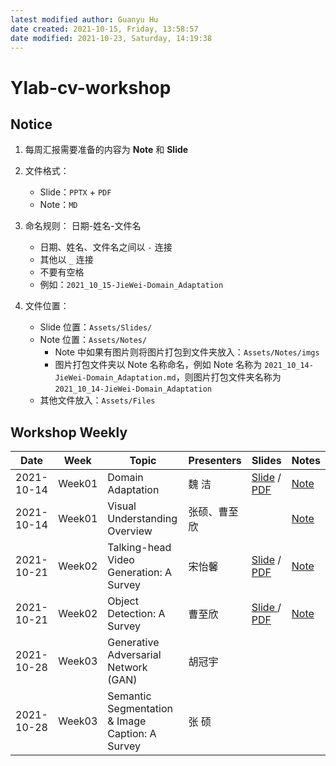 ```yaml
---
latest modified author: Guanyu Hu
date created: 2021-10-15, Friday, 13:58:57
date modified: 2021-10-23, Saturday, 14:19:38
---
```


# Ylab-cv-workshop

## Notice

1. 每周汇报需要准备的内容为 **Note** 和 **Slide**

2. 文件格式：

	- Slide：`PPTX` + `PDF`
	- Note：`MD`

3. 命名规则： 日期-姓名-文件名

	- 日期、姓名、文件名之间以 `-` 连接
	- 其他以 `_` 连接
	- 不要有空格
	- 例如：`2021_10_15-JieWei-Domain_Adaptation`

4. 文件位置：

	- Slide 位置：`Assets/Slides/`
	- Note 位置：`Assets/Notes/`
		- Note 中如果有图片则将图片打包到文件夹放入：`Assets/Notes/imgs`
		- 图片打包文件夹以 Note 名称命名，例如 Note 名称为 `2021_10_14-JieWei-Domain_Adaptation.md`，则图片打包文件夹名称为 `2021_10_14-JieWei-Domain_Adaptation`
	- 其他文件放入：`Assets/Files`

## Workshop Weekly

| Date       | Week   | Topic                                           | Presenters | Slides                                                                                | Notes                                                                          |
| ---------- | ------ | ----------------------------------------------- | ---------- | ------------------------------------------------------------------------------------- | ------------------------------------------------------------------------------ |
| 2021-10-14 | Week01 | Domain Adaptation                               | 魏 洁        | [Slide](Assets/Slides/2021_10_14-JieWei-Domain_Adaptation.pptx) / [PDF]()             | [Note](Assets/Notes/2021_10_14-JieWei-Domain_Adaptation.md)                    |
| 2021-10-14 | Week01 | Visual Understanding Overview                   | 张硕、曹至欣     |                                                                                       | [Note](Assets/Notes/2021_10_14-ZhangShuo_Cao-Visual_Understanding_Overview.md) |
| 2021-10-21 | Week02 | Talking-head Video Generation: A Survey         | 宋怡馨        | [Slide](Assets/Slides/2021_10_21-YixinSong-Talking_Head_Generation.pptx) / [PDF]()    | [Note](Assets/Notes/2021_10_21-YixinSong-Talking_Head_Generation.md)           |
| 2021-10-21 | Week02 | Object Detection: A Survey                      | 曹至欣        | [Slide ](Assets/Slides/2021_10_21-ZhixinCao-Object_Detection_A_Survey.pptx) / [PDF]() | [Note](Assets/Notes/2021_10_21-ZhixinCao-Object_Detection_A_survey.md)         |
| 2021-10-28 | Week03 | Generative Adversarial Network (GAN)            | 胡冠宇        |                                                                                       |                                                                                |
| 2021-10-28 | Week03 | Semantic Segmentation & Image Caption: A Survey | 张 硕        |                                                                                       |                                                                                |
